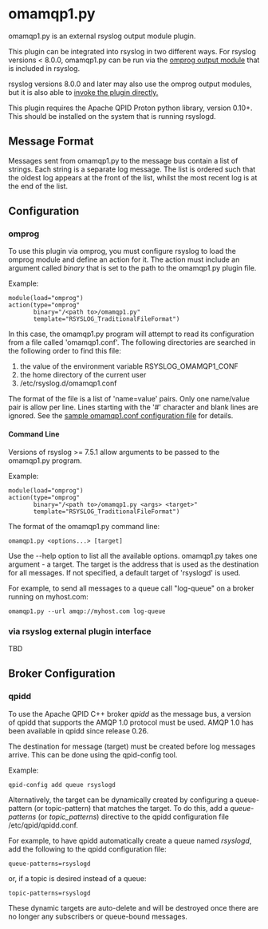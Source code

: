 # omamqp1.py #

omamqp1.py is an external rsyslog output module plugin.

This plugin can be integrated into rsyslog in two different ways. For
rsyslog versions < 8.0.0, omamqp1.py can be run via the [omprog output
module](http://www.rsyslog.com/doc/omprog.html) that is included in rsyslog.

rsyslog versions 8.0.0 and later may also use the omprog output
modules, but it is also able to [invoke the plugin
directly.](http://www.rsyslog.com/writing-external-output-plugins-for-rsyslog/)

This plugin requires the Apache QPID Proton python library, version
0.10+.  This should be installed on the system that is running
rsyslogd.


## Message Format ##

Messages sent from omamqp1.py to the message bus contain a list of
strings.  Each string is a separate log message.  The list is ordered
such that the oldest log appears at the front of the list, whilst the
most recent log is at the end of the list.


## Configuration ##

### omprog ###

To use this plugin via omprog, you must configure rsyslog to load the
omprog module and define an action for it.  The action must include an
argument called _binary_ that is set to the path to the omamqp1.py
plugin file.

Example:

    module(load="omprog")
    action(type="omprog"
           binary="/<path to>/omamqp1.py"
           template="RSYSLOG_TraditionalFileFormat")

In this case, the omamqp1.py program will attempt to read its
configuration from a file called 'omamqp1.conf'.  The following
directories are searched in the following order to find this file:

1) the value of the environment variable RSYSLOG_OMAMQP1_CONF
2) the home directory of the current user
3) /etc/rsyslog.d/omamqp1.conf

The format of the file is a list of 'name=value' pairs.  Only one
name/value pair is allow per line.  Lines starting with the '#'
character and blank lines are ignored.  See the [sample omamqp1.conf
configuration file](./omamqp1.conf) for details.

#### Command Line ####

Versions of rsyslog >= 7.5.1 allow arguments to be passed to the
omamqp1.py program.

Example:

    module(load="omprog")
    action(type="omprog"
           binary="/<path to>/omamqp1.py <args> <target>"
           template="RSYSLOG_TraditionalFileFormat")

The format of the omamqp1.py command line:

    omamqp1.py <options...> [target]

Use the --help option to list all the available options.  omamqp1.py
takes one argument - a target.  The target is the address that is used
as the destination for all messages.  If not specified, a default
target of 'rsyslogd' is used.

For example, to send all messages to a queue call "log-queue" on a
broker running on myhost.com:

    omamqp1.py --url amqp://myhost.com log-queue

### via rsyslog external plugin interface ###

TBD

## Broker Configuration ##

### qpidd ###

To use the Apache QPID C++ broker _qpidd_ as the message bus, a
version of qpidd that supports the AMQP 1.0 protocol must be used.
AMQP 1.0 has been available in qpidd since release 0.26.

The destination for message (target) must be created before log
messages arrive.  This can be done using the qpid-config tool.

Example:

    qpid-config add queue rsyslogd

Alternatively, the target can be dynamically created by configuring a
queue-pattern (or topic-pattern) that matches the target.  To do this,
add a _queue-patterns_ (or _topic_patterns_) directive to the qpidd
configuration file /etc/qpid/qpidd.conf.

For example, to have qpidd automatically create a queue named
_rsyslogd_, add the following to the qpidd configuration file:

    queue-patterns=rsyslogd

or, if a topic is desired instead of a queue:

    topic-patterns=rsyslogd

These dynamic targets are auto-delete and will be destroyed once there
are no longer any subscribers or queue-bound messages.
